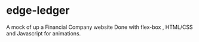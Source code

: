 # edge-ledger
A mock of up a Financial Company website
Done with  flex-box  , HTML/CSS   and  Javascript for animations.
